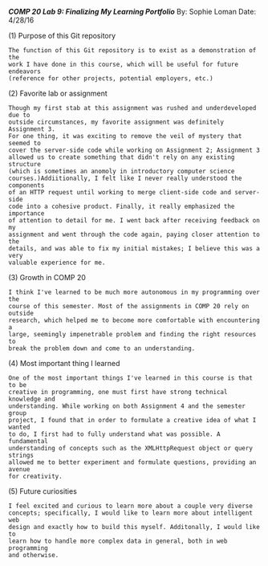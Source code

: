 ***COMP 20 Lab 9: Finalizing My Learning Portfolio*** By: Sophie Loman Date:
4/28/16

(1) Purpose of this Git repository

	The function of this Git repository is to exist as a demonstration of the
	work I have done in this course, which will be useful for future endeavors
	(reference for other projects, potential employers, etc.)

(2) Favorite lab or assignment

	Though my first stab at this assignment was rushed and underdeveloped due to
	outside circumstances, my favorite assignment was definitely Assignment 3.
	For one thing, it was exciting to remove the veil of mystery that seemed to
	cover the server-side code while working on Assignment 2; Assignment 3
	allowed us to create something that didn't rely on any existing structure
	(which is sometimes an anomoly in introductory computer science
	courses.)Addiitionally, I felt like I never really understood the components
	of an HTTP request until working to merge client-side code and server-side
	code into a cohesive product. Finally, it really emphasized the importance
	of attention to detail for me. I went back after receiving feedback on my
	assignment and went through the code again, paying closer attention to the
	details, and was able to fix my initial mistakes; I believe this was a very
	valuable experience for me.

(3) Growth in COMP 20

	I think I've learned to be much more autonomous in my programming over the
	course of this semester. Most of the assignments in COMP 20 rely on outside
	research, which helped me to become more comfortable with encountering a
	large, seemingly impenetrable problem and finding the right resources to
	break the problem down and come to an understanding.

(4) Most important thing I learned

	One of the most important things I've learned in this course is that to be
	creative in programming, one must first have strong technical knowledge and
	understanding. While working on both Assignment 4 and the semester group
	project, I found that in order to formulate a creative idea of what I wanted
	to do, I first had to fully understand what was possible. A fundamental
	understanding of concepts such as the XMLHttpRequest object or query strings
	allowed me to better experiment and formulate questions, providing an avenue
	for creativity.

(5) Future curiosities

	I feel excited and curious to learn more about a couple very diverse
	concepts; specifically, I would like to learn more about intelligent web
	design and exactly how to build this myself. Additonally, I would like to
	learn how to handle more complex data in general, both in web programming
	and otherwise.
